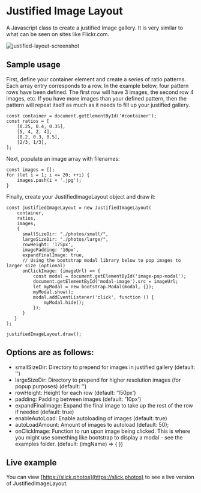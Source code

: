# Justified Image Layout

A Javascript class to create a justified image gallery. It is very similar to what can be seen on sites like Flickr.com.

![justified-layout-screenshot](https://user-images.githubusercontent.com/115098866/196555029-7edb128d-530c-4b76-85f1-7a7715d75530.png)

## Sample usage

First, define your container element and create a series of ratio patterns. Each array entry corresponds to a row. In the example below, four pattern rows have been defined. The first row will have 3 images, the second row 4 images, etc. If you have more images than your defined pattern, then the pattern will repeat itself as much as it needs to fill up your justified gallery. 
```
const container = document.getElementById('#container');
const ratios = [
    [0.25, 0.4, 0.35],
    [5, 4, 2, 4],
    [0.2, 0.3, 0.5],
    [2/3, 1/3],
];

```

Next, populate an image array with filenames:

```
const images = [];
for (let i = 1; i <= 20; ++i) {
    images.push(i + '.jpg');
}
```

Finally, create your JustifiedImageLayout object and draw it:

```
const justifiedImageLayout = new JustifiedImageLayout(
    container,
    ratios,
    images, 
    {
      smallSizeDir: "./photos/small/",
      largeSizeDir: "./photos/large/",
      rowHeight: '175px',
      imagePadding: '10px',
      expandFinalImage: true,
      // Using the bootstrap modal library below to pop images to larger size (optional)
      onClickImage: (imageUrl) => {
          const modal = document.getElementById('image-pop-modal');
          document.getElementById('modal-image').src = imageUrl;
          let myModal = new bootstrap.Modal(modal, {});
          myModal.show();
          modal.addEventListener('click', function () {
              myModal.hide();
          });
      }
   }
);

justifiedImageLayout.draw();
```

## Options are as follows:

- smallSizeDir: Directory to prepend for images in justified gallery (default: '')
- largeSizeDir: Directory to prepend for higher resolution images (for popup purposes) (default: '')
- rowHeight: Height for each row (default: '150px')
- padding: Padding between images (default: '10px')
- expandFinalImage: Expand the final image to take up the rest of the row if needed (default: true)
- enableAutoLoad: Enable autoloading of images (default: true)
- autoLoadAmount: Amount of images to autoload (default: 50);
- onClickImage: Function to run upon image being clicked. This is where you might use something like bootstrap to display a modal - see the examples folder. (default: (imgName) => { })


## Live example
You can view [https://slick.photos](https://slick.photos) to see a live version of JustifiedImageLayout.
